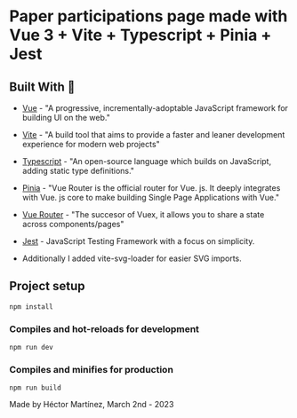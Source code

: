 # Paper participations page made with Vue 3 + Vite + Typescript + Pinia + Jest

## Built With :hammer:

- [Vue](https://vuejs.org) - "A progressive, incrementally-adoptable JavaScript framework for building UI on the web."
- [Vite](https://vitejs.dev) - "A build tool that aims to provide a faster and leaner development experience for modern web projects"
- [Typescript](https://www.typescriptlang.org) - "An open-source language which builds on JavaScript, adding static type definitions."
- [Pinia](https://pinia.vuejs.org/) - "Vue Router is the official router for Vue. js. It deeply integrates with Vue. js core to make building Single Page Applications with Vue."
- [Vue Router](https://router.vuejs.org/) - "The succesor of Vuex, it allows you to share a state across components/pages"
- [Jest](https://jestjs.io/es-ES/) - JavaScript Testing Framework with a focus on simplicity.

- Additionally I added vite-svg-loader for easier SVG imports.

## Project setup

```
npm install
```

### Compiles and hot-reloads for development

```
npm run dev
```

### Compiles and minifies for production

```
npm run build
```

Made by Héctor Martínez, March 2nd - 2023
